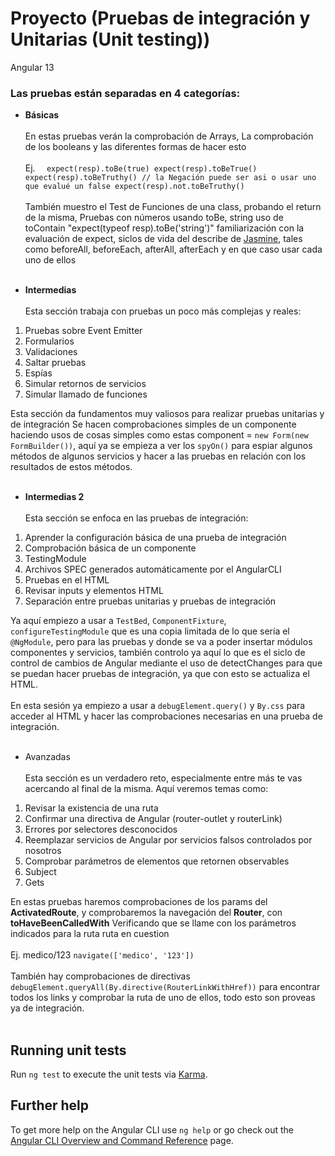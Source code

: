 # Proyecto (Pruebas de integración y Unitarias (Unit testing))

Angular 13
### Las pruebas están separadas en 4 categorías:

* **Básicas**
<br/><br/>
  En estas pruebas verán la comprobación de Arrays, La comprobación de los booleans y las diferentes formas de hacer esto
  <br/><br/>
 Ej. 
`  expect(resp).toBe(true)
  expect(resp).toBeTrue()
  expect(resp).toBeTruthy()
  // la Negación puede ser asi o usar uno que evalué un false
  expect(resp).not.toBeTruthy()`
  <br/><br/>
  También muestro el Test de Funciones de una class, probando el return de la misma, Pruebas con números usando toBe, string uso de toContain "expect(typeof resp).toBe('string')" familiarización con la evaluación de expect, 
siclos de vida del describe de [Jasmine](https://jasmine.github.io/api/3.10/global), tales como beforeAll, beforeEach, afterAll, afterEach y en que caso usar cada uno de ellos
  <br/><br/>

* **Intermedias**
  <br/><br/>
Esta sección trabaja con pruebas un poco más complejas y reales:

1. Pruebas sobre Event Emitter 
2. Formularios 
3. Validaciones 
4. Saltar pruebas 
5. Espías 
6. Simular retornos de servicios 
7. Simular llamado de funciones

Esta sección da fundamentos muy valiosos para realizar pruebas unitarias y de integración
Se hacen comprobaciones simples de un componente haciendo usos de cosas simples como estas 
component = `new Form(new FormBuilder())`, 
aquí ya se empieza a ver los `spyOn()` para espiar algunos métodos de algunos servicios y hacer a las pruebas en relación con los resultados de estos métodos.
<br/><br/>

* **Intermedias 2** 
  <br/><br/>
Esta sección se enfoca en las pruebas de integración:
  <br/>
1. Aprender la configuración básica de una prueba de integración 
2. Comprobación básica de un componente 
3. TestingModule 
4. Archivos SPEC generados automáticamente por el AngularCLI 
5. Pruebas en el HTML 
6. Revisar inputs y elementos HTML 
7. Separación entre pruebas unitarias y pruebas de integración

Ya aquí empiezo a usar a `TestBed`, `ComponentFixture`, `configureTestingModule` que es una copia limitada de lo que sería el `@NgModule`, pero para las pruebas y
donde se va a poder insertar módulos componentes y servicios, también controlo ya aquí lo que es el siclo de control de cambios de Angular mediante el uso de detectChanges 
para que se puedan hacer pruebas de integración, ya que con esto se actualiza el HTML.
  <br/><br/>
  En esta sesión ya empiezo a usar a `debugElement.query()` y `By.css` para acceder al HTML y hacer las comprobaciones necesarias en una prueba de integración.
  <br/><br/>
* Avanzadas
  <br/><br/>
Esta sección es un verdadero reto, especialmente entre más te vas acercando al final de la misma. Aquí veremos temas como:

1. Revisar la existencia de una ruta 
2. Confirmar una directiva de Angular (router-outlet y routerLink)
3. Errores por selectores desconocidos 
4. Reemplazar servicios de Angular por servicios falsos controlados por nosotros
5. Comprobar parámetros de elementos que retornen observables 
6. Subject 
7. Gets 
  
En estas pruebas haremos comprobaciones de los params del **ActivatedRoute**, y comprobaremos la navegación del **Router**,
con **toHaveBeenCalledWith** Verificando que se llame con los parámetros indicados para la ruta ruta en cuestion
  <br/><br/> Ej. medico/123 
`navigate(['medico', '123'])`
  <br/><br/>
También hay comprobaciones de directivas `debugElement.queryAll(By.directive(RouterLinkWithHref))` para encontrar todos los links y comprobar la ruta de uno de ellos, todo esto son proveas ya de integración.
  <br/><br/>
  
## Running unit tests

Run `ng test` to execute the unit tests via [Karma](https://karma-runner.github.io).
## Further help

To get more help on the Angular CLI use `ng help` or go check out the [Angular CLI Overview and Command Reference](https://angular.io/cli) page.
